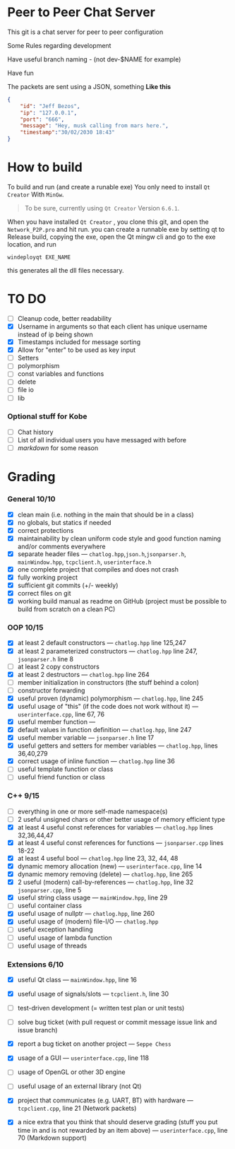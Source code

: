 # Peer to Peer Chat Server

This git is a chat server for peer to peer configuration

Some Rules regarding development 

Have useful branch naming - (not dev-$NAME for example) 

Have fun

The packets are sent using a JSON, something **Like this** 

```json
{
    "id": "Jeff Bezos",
    "ip": "127.0.0.1",
    "port": "666",
    "message": "Hey, musk calling from mars here.",
    "timestamp":"30/02/2030 18:43"
}
```


# How to build
To build and run (and create a runable exe) You only need to install `Qt Creator` With `MinGw`.

> To be sure, currently using  `Qt Creator` Version `6.6.1`.

When you have installed `Qt Creator` , you clone this git, and open the `Network_P2P.pro` and hit run.
you can create a runnable exe by setting qt to Release build, copying the exe, open the Qt mingw cli and go to the exe location, and run 

`windeployqt EXE_NAME`

this generates all the dll files necessary.




# TO DO 
- [ ] Cleanup code, better readability
- [x] Username in arguments so that each client has unique username instead of ip being shown
- [x] Timestamps included for message sorting
- [x] Allow for "enter" to be used as key input
- [ ] Setters
- [ ] polymorphism
- [ ] const variables and functions
- [ ] delete
- [ ] file io
- [ ] lib

### Optional stuff for Kobe
- [ ] Chat history
- [ ] List of all individual users you have messaged with before
- [ ] *markdown* for some reason

# Grading

### General 10/10

- [x] clean main (i.e. nothing in the main that should be in a class) 
- [x] no globals, but statics if needed 
- [x] correct protections 
- [x] maintainability by clean uniform code style and good function naming and/or comments everywhere 
- [x] separate header files — `chatlog.hpp`,`json.h`,`jsonparser.h`, `mainWindow.hpp`, `tcpclient.h`, `userinterface.h`
- [x] one complete project that compiles and does not crash 
- [x] fully working project 
- [x] sufficient git commits (+/- weekly) 
- [x] correct files on git 
- [x] working build manual as readme on GitHub (project must be possible to build from scratch on a clean PC) 

### OOP 10/15

- [x] at least 2 default constructors — `chatlog.hpp` line 125,247
- [x] at least 2 parameterized constructors —  `chatlog.hpp` line 247, `jsonparser.h` line 8
- [ ] at least 2 copy constructors
- [x] at least 2 destructors — `chatlog.hpp` line 264
- [ ] member initialization in constructors (the stuff behind a colon)
- [ ] constructor forwarding
- [x] useful proven (dynamic) polymorphism — `chatlog.hpp`, line 245
- [x] useful usage of "this" (if the code does not work without it) — `userinterface.cpp`, line 67, 76
- [x] useful member function — 
- [x] default values in function definition — `chatlog.hpp`, line 247 
- [x] useful member variable — `jsonparser.h` line 17
- [x] useful getters and setters for member variables — `chatlog.hpp`, lines 36,40,279
- [x] correct usage of inline function — `chatlog.hpp` line 36
- [ ] useful template function or class
- [ ] useful friend function or class

### C++ 9/15

- [ ] everything in one or more self-made namespace(s)
- [ ] 2 useful unsigned chars or other better usage of memory efficient type
- [x] at least 4 useful const references for variables — `chatlog.hpp` lines 32,36,44,47
- [x] at least 4 useful const references for functions — `jsonparser.cpp` lines 18-22 
- [x] at least 4 useful bool — `chatlog.hpp` line 23, 32, 44, 48
- [x] dynamic memory allocation (new) — `userinterface.cpp`, line 14
- [x] dynamic memory removing (delete) — `chatlog.hpp`, line 265
- [x] 2 useful (modern) call-by-references — `chatlog.hpp`, line 32 `jsonparser.cpp`, line 5
- [x] useful string class usage — `mainWindow.hpp`, line 29
- [ ] useful container class
- [x] useful usage of nullptr — `chatlog.hpp`, line 260
- [x] useful usage of (modern) file-I/O — `chatlog.hpp`
- [ ] useful exception handling
- [ ] useful usage of lambda function
- [ ] useful usage of threads

### Extensions 6/10

- [x] useful Qt class — `mainWindow.hpp`, line 16
- [x] useful usage of signals/slots — `tcpclient.h`, line 30
- [ ] test-driven development (= written test plan or unit tests)
- [ ] solve bug ticket (with pull request or commit message issue link and issue branch) 
- [x] report a bug ticket on another project — `Seppe Chess`
- [x] usage of a GUI — `userinterface.cpp`, line 118
- [ ] usage of OpenGL or other 3D engine
- [ ] useful usage of an external library (not Qt)
- [x] project that communicates (e.g. UART, BT) with hardware — `tcpclient.cpp`, line 21 (Network packets)
- [x] a nice extra that you think that should deserve grading (stuff you put time in and is not rewarded by an item above) — `userinterface.cpp`, line 70 (Markdown support)



